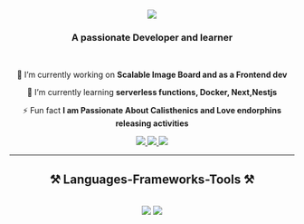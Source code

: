 
<h1 align="center">
    <img src="https://readme-typing-svg.herokuapp.com/?font=Righteous&size=35&center=true&vCenter=true&width=500&height=70&duration=2000&lines=Hi+There!+👋;+I'm+Hardik+Upadhyay!;" />
</h1>

<h3 align="center">A passionate Developer and  learner</h3>

<br/>

<div align="center">
 
 🔭 I’m currently working on **Scalable Image Board and as a Frontend dev**
 
 🌱 I’m currently learning **serverless functions, Docker, Next,Nestjs**

⚡ Fun fact **I am Passionate About Calisthenics and Love endorphins releasing activities**

 </div>
 
<div align="center"> 
  <a href="mailto:hardik89990@gmail.com">
    <img src="https://img.shields.io/badge/Gmail-333333?style=for-the-badge&logo=gmail&logoColor=red" />
  </a>
  <a href="https://www.linkedin.com/in/hardikupadhyay89990/" target="_blank">
    <img src="https://img.shields.io/badge/LinkedIn-0077B5?style=for-the-badge&logo=linkedin&logoColor=white" target="_blank" />
  </a>
  <a href="https://hardik-eglc.vercel.app" target="_blank">
     <img src="https://img.shields.io/badge/Portfolio-FF5722?style=for-the-badge&logo=todoist&logoColor=white" target="_blank" /> <!-- sqlite, safari, google-chrome are other good icon options -->
  </a>
</div>

 <hr/>
 
<h2 align="center">⚒️ Languages-Frameworks-Tools ⚒️</h2>
<br/>
<div align="center">
    <img src="https://skillicons.dev/icons?i=react,bootstrap,mui,html,css,vscode,github,figma,tailwind,git" />
    <img src="https://skillicons.dev/icons?i=nodejs,python,javascript,typescript,express,firebase,aws,docker,mongodb,nextjs,mysql,nestjs" /><br>
</div>

